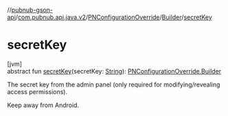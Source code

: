 //[pubnub-gson-api](../../../../index.md)/[com.pubnub.api.java.v2](../../index.md)/[PNConfigurationOverride](../index.md)/[Builder](index.md)/[secretKey](secret-key.md)

# secretKey

[jvm]\
abstract fun [secretKey](secret-key.md)(secretKey: [String](https://kotlinlang.org/api/latest/jvm/stdlib/kotlin/-string/index.html)): [PNConfigurationOverride.Builder](index.md)

The secret key from the admin panel (only required for modifying/revealing access permissions).

Keep away from Android.
